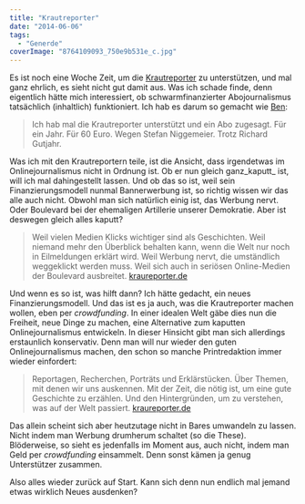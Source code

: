 ```yaml
---
title: "Krautreporter"
date: "2014-06-06"
tags:
  - "Generde"
coverImage: "8764109093_750e9b531e_c.jpg"
---
```


Es ist noch eine Woche Zeit, um die [Krautreporter](https://krautreporter.de/das-magazin) zu unterstützen, und mal ganz ehrlich, es sieht nicht gut damit aus. Was ich schade finde, denn eigentlich hätte mich interessiert, ob schwarmfinanzierter Abojournalismus tatsächlich (inhaltlich) funktioniert. Ich hab es darum so gemacht wie [Ben](http://anmutunddemut.de/2014/05/15/where-mobile-steel-rims-crack.html):

> Ich hab mal die Krautreporter unterstützt und ein Abo zugesagt. Für ein Jahr. Für 60 Euro. Wegen Stefan Niggemeier. Trotz Richard Gutjahr.

Was ich mit den Krautreportern teile, ist die Ansicht, dass irgendetwas im Onlinejournalismus nicht in Ordnung ist. Ob er nun gleich ganz_kaputt_ ist, will ich mal dahingestellt lassen. Und ob das so ist, weil sein Finanzierungsmodell nunmal Bannerwerbung ist, so richtig wissen wir das alle auch nicht. Obwohl man sich natürlich einig ist, das Werbung nervt. Oder Boulevard bei der ehemaligen Artillerie unserer Demokratie. Aber ist deswegen gleich alles kaputt?

> Weil vielen Medien Klicks wichtiger sind als Geschichten. Weil niemand mehr den Überblick behalten kann, wenn die Welt nur noch in Eilmeldungen erklärt wird. Weil Werbung nervt, die umständlich weggeklickt werden muss. Weil sich auch in seriösen Online-Medien der Boulevard ausbreitet. [kraureporter.de](https://krautreporter.de/das-magazin)

Und wenn es so ist, was hilft dann? Ich hätte gedacht, ein neues Finanzierungsmodell. Und das ist es ja auch, was die Krautreporter machen wollen, eben per _crowdfunding_. In einer idealen Welt gäbe dies nun die Freiheit, neue Dinge zu machen, eine Alternative zum kaputten Onlinejournalismus entwickeln. In dieser Hinsicht gibt man sich allerdings erstaunlich konservativ. Denn man will nur wieder den guten Onlinejournalismus machen, den schon so manche Printredaktion immer wieder einfordert:

> Reportagen, Recherchen, Porträts und Erklärstücken. Über Themen, mit denen wir uns auskennen. Mit der Zeit, die nötig ist, um eine gute Geschichte zu erzählen. Und den Hintergründen, um zu verstehen, was auf der Welt passiert. [kraureporter.de](https://krautreporter.de/das-magazin)

Das allein scheint sich aber heutzutage nicht in Bares umwandeln zu lassen. Nicht indem man Werbung drumherum schaltet (so die These). Blöderweise, so sieht es jedenfalls im Moment aus, auch nicht, indem man Geld per _crowdfunding_ einsammelt. Denn sonst kämen ja genug Unterstützer zusammen.

Also alles wieder zurück auf Start. Kann sich denn nun endlich mal jemand etwas wirklich Neues ausdenken?
